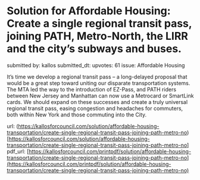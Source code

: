 # Solution for Affordable Housing: Create a single regional transit pass, joining PATH, Metro-North, the LIRR and the city’s subways and buses. #

submitted by: kallos
submitted_dt: 
upvotes: 61
issue: Affordable Housing

It’s time we develop a regional transit pass – a long-delayed proposal that would be a great step toward uniting our disparate transportation systems. The MTA led the way to the introduction of EZ-Pass, and PATH riders between New Jersey and Manhattan can now use a Metrocard or SmartLink cards. We should expand on these successes and create a truly universal regional transit pass, easing congestion and headaches for commuters, both within New York and those commuting into the City.

url: (https://kallosforcouncil.com/solution/affordable-housing-transportation/create-single-regional-transit-pass-joining-path-metro-no)[https://kallosforcouncil.com/solution/affordable-housing-transportation/create-single-regional-transit-pass-joining-path-metro-no]
pdf_url: [https://kallosforcouncil.com/printpdf/solution/affordable-housing-transportation/create-single-regional-transit-pass-joining-path-metro-no](https://kallosforcouncil.com/printpdf/solution/affordable-housing-transportation/create-single-regional-transit-pass-joining-path-metro-no)